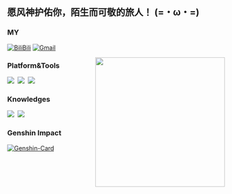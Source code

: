 ## 愿风神护佑你，陌生而可敬的旅人！ (=・ω・=)

### MY

<p align="left">
  <a href="https://space.bilibili.com/1614185" target="_blank"><img src="https://img.shields.io/badge/BiliBili-ff9999.svg?&style=flat-square&logo=bilibili&logoColor=white" alt="BiliBili"></a>
  <a href="mailto:frozensky.7124@gmail.com" target="_blank"><img src="https://img.shields.io/badge/Gmail-c14438.svg?&style=flat-square&logo=gmail&logoColor=white" alt="Gmail"></a>

</p>

<!--
<img align="right" width="350px" src="https://i.loli.net/2021/10/17/jnliELMfPSkphtB.png" />
<img align="right" width="300px" src="https://i.loli.net/2021/10/17/8yqXcQFOg5uCVPx.png" />
-->
<img align="right" width="300px" src="https://frozensky.eu.org:7124/img/keqing_shilaimu.png" />

### Platform&Tools

[![](https://img.shields.io/badge/OS-Ubuntu%20Linux-ff7500?style=flat-square&logo=ubuntu&logoColor=ffffff)](https://ubuntu.com/)&nbsp;
[![](https://img.shields.io/badge/OS-Raspberry%20Pi-ff6666?style=flat-square&logo=raspberrypi&logoColor=ffffff)](https://www.raspberrypi.com/)&nbsp;
[![](https://img.shields.io/badge/Windows-10-2376bc?style=flat-square&logo=windows&logoColor=ffffff)](https://www.microsoft.com/windows/get-windows-10)&nbsp;

### Knowledges

[![](https://img.shields.io/badge/C++-f34b7d?style=flat-square&logo=c%2b%2b)](http://www.cplusplus.com/)&nbsp;
[![](https://img.shields.io/badge/Qt%20Creator-669933?style=flat-square&logo=Qt)](https://www.qt.io/)&nbsp;

### Genshin Impact

<!-- <img src="https://genshin-card.getloli.com/detail/12,17,20,59/82514798.png" alt="genshin-card" /> -->
<a href="https://ys.mihoyo.com/" target="_blank"><img src="https://i.loli.net/2021/11/01/SeT9cytYJGnP3VN.png" alt="Genshin-Card" /></a>

<!--
**FrozenSky7124/FrozenSky7124** is a ✨ _special_ ✨ repository because its `README.md` (this file) appears on your GitHub profile.

Here are some ideas to get you started:

- 🔭 I’m currently working on ...
- 🌱 I’m currently learning ...
- 👯 I’m looking to collaborate on ...
- 🤔 I’m looking for help with ...
- 💬 Ask me about ...
- 📫 How to reach me: ...
- 😄 Pronouns: ...
- ⚡ Fun fact: ...

https://zhuanlan.zhihu.com/p/360886447
https://zhuanlan.zhihu.com/p/265462490
https://github.com/journey-ad
https://github.com/SigureMo
-->
